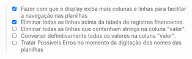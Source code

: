 



> - [x] Fazer com que o display exiba mais colunas e linhas para facilitar a navegação nas planilhas
> - [x] Eliminar todas as linhas acima da tabela de registros financeiros.
> - [ ] Eliminar todas as linhas que contenham strings na coluna "valor".
> - [ ] Converter definitivamente todos os valores na coluna "valor".
> - [ ] Tratar Possíveis Erros no momento da digitação dos nomes das planilhas